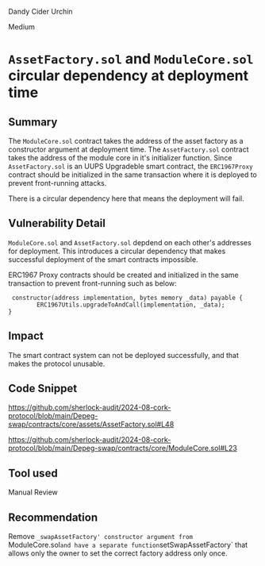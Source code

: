 Dandy Cider Urchin

Medium

# `AssetFactory.sol` and `ModuleCore.sol` circular dependency at deployment time

## Summary
The `ModuleCore.sol` contract takes the address of the asset factory as a constructor argument at deployment time. The `AssetFactory.sol` contract takes the address of the module core in it's initializer function. Since `AssetFactory.sol` is an UUPS Upgradeble smart contract, the `ERC1967Proxy` contract should be initialized in the same transaction where it is deployed to prevent front-running attacks.

There is a circular dependency here that means the deployment will fail. 

## Vulnerability Detail
`ModuleCore.sol` and `AssetFactory.sol` depdend on each other's addresses for deployment. This introduces a circular dependency that makes successful deployment of the smart contracts impossible.

ERC1967 Proxy contracts should be created and initialized in the same transaction to prevent front-running such as below:
```solidity
 constructor(address implementation, bytes memory _data) payable {
        ERC1967Utils.upgradeToAndCall(implementation, _data);
}
```

## Impact
The smart contract system can not be deployed successfully, and that makes the protocol unusable.

## Code Snippet
https://github.com/sherlock-audit/2024-08-cork-protocol/blob/main/Depeg-swap/contracts/core/assets/AssetFactory.sol#L48

https://github.com/sherlock-audit/2024-08-cork-protocol/blob/main/Depeg-swap/contracts/core/ModuleCore.sol#L23

## Tool used

Manual Review

## Recommendation
Remove `_swapAssetFactory' constructor argument from `ModuleCore.sol` and have a separate function `setSwapAssetFactory` that allows only the owner to set the correct factory address only once.